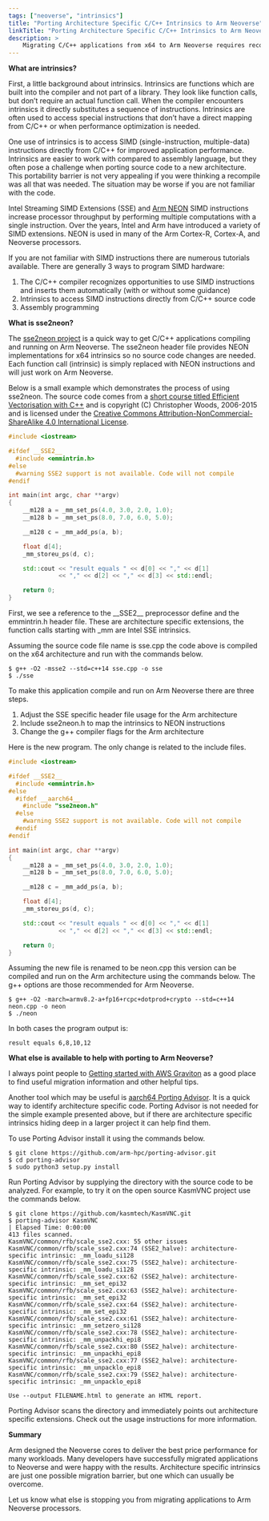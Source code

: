 ```yaml
---
tags: ["neoverse", "intrinsics"]
title: "Porting Architecture Specific C/C++ Intrinsics to Arm Neoverse"
linkTitle: "Porting Architecture Specific C/C++ Intrinsics to Arm Neoverse"
description: >
    Migrating C/C++ applications from x64 to Arm Neoverse requires recompiling the source code for the Arm architecture. The marketing message of a “simple recompile” works much of the time, but not always. SIMD extensions are one of the common barriers encountered when porting C/C++ applications from x64 to Arm Neoverse. Today, let’s look at what to do if you encounter architecture specific intrinsics when compiling for Arm Neoverse. We will start with a short background followed by a plan to get your code compiled and running.
---
```


**What are intrinsics?**

First, a little background about intrinsics. Intrinsics are functions which are built into the compiler and not part of a library. They look like function calls, but don’t require an actual function call. When the compiler encounters intrinsics it directly substitutes a sequence of instructions. Intrinsics are often used to access special instructions that don’t have a direct mapping from C/C++ or when performance optimization is needed. 

One use of intrinsics is to access SIMD (single-instruction, multiple-data) instructions directly from C/C++ for improved application performance. Intrinsics are easier to work with compared to assembly language, but they often pose a challenge when porting source code to a new architecture. This portability barrier is not very appealing if you were thinking a recompile was all that was needed. The situation may be worse if you are not familiar with the code.

Intel Streaming SIMD Extensions (SSE) and [Arm NEON](https://developer.arm.com/documentation/dht0002/a/Introducing-NEON/NEON-architecture-overview/NEON-instructions) SIMD instructions increase processor throughput by performing multiple computations with a single instruction. Over the years, Intel and Arm have introduced a variety of SIMD extensions. NEON is used in many of the Arm Cortex-R, Cortex-A, and Neoverse processors.

If you are not familiar with SIMD instructions there are numerous tutorials available. There are generally 3 ways to program SIMD hardware:

1. The C/C++ compiler recognizes opportunities to use SIMD instructions and inserts them automatically (with or without some guidance)
2. Intrinsics to access SIMD instructions directly from C/C++ source code
3. Assembly programming 

**What is sse2neon?**

The [sse2neon project](https://github.com/DLTcollab/sse2neon) is a quick way to get C/C++ applications compiling and running on Arm Neoverse. The sse2neon header file provides NEON implementations for x64 intrinsics so no source code changes are needed. Each function call (intrinsic) is simply replaced with NEON instructions and will just work on Arm Neoverse. 

Below is a small example which demonstrates the process of using sse2neon. The source code comes from a [short course titled Efficient Vectorisation with C++](https://chryswoods.com/vector_c++/emmintrin.html) and is copyright (C) Christopher Woods, 2006-2015 and is licensed under the [Creative Commons Attribution-NonCommercial-ShareAlike 4.0 International License](http://creativecommons.org/licenses/by-nc-sa/4.0/).

```cpp
#include <iostream>

#ifdef __SSE2__
  #include <emmintrin.h>
#else
  #warning SSE2 support is not available. Code will not compile
#endif

int main(int argc, char **argv)
{
    __m128 a = _mm_set_ps(4.0, 3.0, 2.0, 1.0);
    __m128 b = _mm_set_ps(8.0, 7.0, 6.0, 5.0);

    __m128 c = _mm_add_ps(a, b);

    float d[4];
    _mm_storeu_ps(d, c);

    std::cout << "result equals " << d[0] << "," << d[1]
              << "," << d[2] << "," << d[3] << std::endl;

    return 0;
}
```

First, we see a reference to the \_\_SSE2\_\_ preprocessor define and the emmintrin.h header file. These are architecture specific extensions, the function calls starting with _mm are Intel SSE intrinsics.

Assuming the source code file name is sse.cpp the code above is compiled on the x64 architecture and run with the commands below.

```console
$ g++ -O2 -msse2 --std=c++14 sse.cpp -o sse
$ ./sse
```

To make this application compile and run on Arm Neoverse there are three steps.

1. Adjust the SSE specific header file usage for the Arm architecture
2. Include sse2neon.h to map the intrinsics to NEON instructions
3. Change the g++ compiler flags for the Arm architecture


Here is the new program. The only change is related to the include files.

```cpp
#include <iostream>

#ifdef __SSE2__
  #include <emmintrin.h>
#else
  #ifdef __aarch64__
    #include "sse2neon.h"
  #else
    #warning SSE2 support is not available. Code will not compile
  #endif
#endif

int main(int argc, char **argv)
{
    __m128 a = _mm_set_ps(4.0, 3.0, 2.0, 1.0);
    __m128 b = _mm_set_ps(8.0, 7.0, 6.0, 5.0);

    __m128 c = _mm_add_ps(a, b);

    float d[4];
    _mm_storeu_ps(d, c);

    std::cout << "result equals " << d[0] << "," << d[1]
              << "," << d[2] << "," << d[3] << std::endl;

    return 0;
}
```

Assuming the new file is renamed to be neon.cpp this version can be compiled and run on the Arm architecture using the commands below. The g++ options are those recommended for Arm Neoverse.

```console
$ g++ -O2 -march=armv8.2-a+fp16+rcpc+dotprod+crypto --std=c++14 neon.cpp -o neon
$ ./neon
```
In both cases the program output is:

```console
result equals 6,8,10,12
```

**What else is available to help with porting to Arm Neoverse?**

I always point people to [Getting started with AWS Graviton](https://github.com/aws/aws-graviton-getting-started) as a good place to find useful migration information and other helpful tips. 

Another tool which may be useful is [aarch64 Porting Advisor](https://github.com/arm-hpc/porting-advisor). It is a quick way to identify architecture specific code. Porting Advisor is not needed for the simple example presented above, but if there are architecture specific intrinsics hiding deep in a larger project it can help find them. 

To use Porting Advisor install it using the commands below.

```console
$ git clone https://github.com/arm-hpc/porting-advisor.git
$ cd porting-advisor
$ sudo python3 setup.py install
```

Run Porting Advisor by supplying the directory with the source code to be analyzed. For example, to try it on the open source KasmVNC project use the commands below.

```console
$ git clone https://github.com/kasmtech/KasmVNC.git
$ porting-advisor KasmVNC 
| Elapsed Time: 0:00:00                                                                                                              
413 files scanned.
KasmVNC/common/rfb/scale_sse2.cxx: 55 other issues
KasmVNC/common/rfb/scale_sse2.cxx:74 (SSE2_halve): architecture-specific intrinsic: _mm_loadu_si128
KasmVNC/common/rfb/scale_sse2.cxx:75 (SSE2_halve): architecture-specific intrinsic: _mm_loadu_si128
KasmVNC/common/rfb/scale_sse2.cxx:62 (SSE2_halve): architecture-specific intrinsic: _mm_set_epi32
KasmVNC/common/rfb/scale_sse2.cxx:63 (SSE2_halve): architecture-specific intrinsic: _mm_set_epi32
KasmVNC/common/rfb/scale_sse2.cxx:64 (SSE2_halve): architecture-specific intrinsic: _mm_set_epi32
KasmVNC/common/rfb/scale_sse2.cxx:61 (SSE2_halve): architecture-specific intrinsic: _mm_setzero_si128
KasmVNC/common/rfb/scale_sse2.cxx:78 (SSE2_halve): architecture-specific intrinsic: _mm_unpackhi_epi8
KasmVNC/common/rfb/scale_sse2.cxx:80 (SSE2_halve): architecture-specific intrinsic: _mm_unpackhi_epi8
KasmVNC/common/rfb/scale_sse2.cxx:77 (SSE2_halve): architecture-specific intrinsic: _mm_unpacklo_epi8
KasmVNC/common/rfb/scale_sse2.cxx:79 (SSE2_halve): architecture-specific intrinsic: _mm_unpacklo_epi8

Use --output FILENAME.html to generate an HTML report.
```

Porting Advisor scans the directory and immediately points out architecture specific extensions. Check out the usage instructions for more information.

**Summary**

Arm designed the Neoverse cores to deliver the best price performance for many workloads. Many developers have successfully migrated applications to Neoverse and were happy with the results. Architecture specific intrinsics are just one possible migration barrier, but one which can usually be overcome. 

Let us know what else is stopping you from migrating applications to Arm Neoverse processors. 


